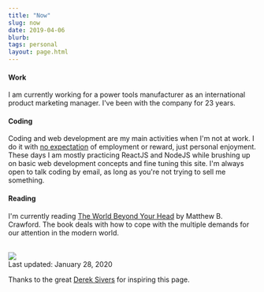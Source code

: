 ```yaml
---
title: "Now"
slug: now
date: 2019-04-06
blurb: 
tags: personal
layout: page.html
---
```


#### Work

I am currently working for a power tools manufacturer as an international product marketing manager. I've been with the company for 23 years.

#### Coding

Coding and web development are my main activities when I'm not at work. I do it with [no expectation](https://sivers.org/balance) of employment or reward, just personal enjoyment. These days I am mostly practicing ReactJS and NodeJS while brushing up on basic web development concepts and fine tuning this site. I'm always open to talk coding by email, as long as you're not trying to sell me something.

#### Reading

I'm currently reading [The World Beyond Your Head](https://amzn.to/37Ma1Zn) by Matthew B. Crawford. The book deals with how to cope with the multiple demands for our attention in the modern world.

<br />

<img src="/img/now.jpg" class="profile medium">

<div >Last updated: January 28, 2020</div>

Thanks to the great [Derek Sivers](http://sivers.org/nowff) for inspiring this page.